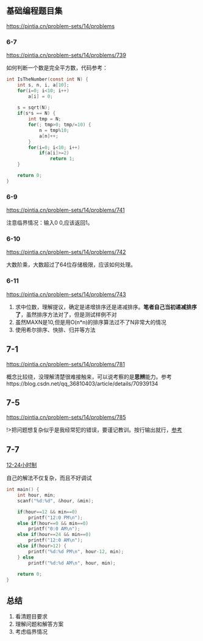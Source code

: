 ## 基础编程题目集
https://pintia.cn/problem-sets/14/problems

### 6-7
https://pintia.cn/problem-sets/14/problems/739

如何判断一个数是完全平方数，代码参考：
```c
int IsTheNumber(const int N) {
    int s, n, i, a[10];
    for(i=0; i<10; i++)
        a[i] = 0;
    
    s = sqrt(N);
    if(s*s == N) {
        int tmp = N;
        for(; tmp>0; tmp/=10) {
            n = tmp%10;
            a[n]++;
        }
        for(i=0; i<10; i++)
            if(a[i]>=2)
                return 1;
    }

    return 0;
}
```

### 6-9
https://pintia.cn/problem-sets/14/problems/741

注意临界情况：输入0 0,应该返回1。

### 6-10
https://pintia.cn/problem-sets/14/problems/742

大数阶乘，大数超过了64位存储极限，应该如何处理。

### 6-11
https://pintia.cn/problem-sets/14/problems/743

1. 求中位数，理解提议，确定是递增排序还是递减排序。**笔者自己当初递减排序了**，虽然排序方法对了，但是测试样例不对
2. 虽然MAXN是10,但是用O(n*n)的排序算法过不了N非常大的情况
3. 使用希尔排序、快排、归并等方法

## 7-1
https://pintia.cn/problem-sets/14/problems/781

概念比较绕，没理解清楚很难接触来，可以说考察的是**思辨**能力。参考https://blog.csdn.net/qq_36810403/article/details/70939134

## 7-5
https://pintia.cn/problem-sets/14/problems/785

!>把问题想复杂似乎是我经常犯的错误，要谨记教训。按行输出就行，[参考](https://blog.csdn.net/qq_32999795/article/details/53733766)

## 7-7
[12-24小时制](https://pintia.cn/problem-sets/14/problems/787)

自己的解法不仅复杂，而且不好调试
```c
int main() {
    int hour, min;
    scanf("%d:%d", &hour, &min);

    if(hour==12 && min==0)
        printf("12:0 PM\n");
    else if(hour==0 && min==0)
        printf("0:0 AM\n");
    else if(hour==24 && min==0)
        printf("12:0 AM\n");
    else if(hour>12) {
        printf("%d:%d PM\n", hour-12, min);
    } else
        printf("%d:%d AM\n", hour, min);
    
    return 0;
}
```

## 总结
1. 看清题目要求
2. 理解问题和解答方案
3. 考虑临界情况